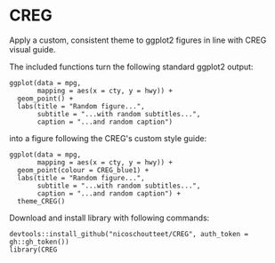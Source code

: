 # CREG
Apply a custom, consistent theme to ggplot2 figures in line with CREG visual guide.

The included functions turn the following standard ggplot2 output:

```{r, echo = TRUE}
ggplot(data = mpg,
       mapping = aes(x = cty, y = hwy)) +
  geom_point() +
  labs(title = "Random figure...",
       subtitle = "...with random subtitles...",
       caption = "...and random caption")
```

into a figure following the CREG's custom style guide:

```{r}
ggplot(data = mpg,
       mapping = aes(x = cty, y = hwy)) +
  geom_point(colour = CREG_blue1) +
  labs(title = "Random figure...",
       subtitle = "...with random subtitles...",
       caption = "...and random caption") +
  theme_CREG()
```

Download and install library with following commands:

```{r}
devtools::install_github("nicoschoutteet/CREG", auth_token = gh::gh_token())
library(CREG
```
